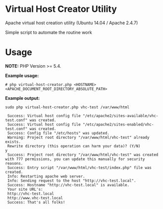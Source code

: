 # Virtual Host Creator Utility
Apache virtual host creation utility (Ubuntu 14.04 / Apache 2.4.7)

Simple script to automate the routine work

# Usage
**NOTE:** PHP Version >= 5.4.

**Example usage:**
```
# php virtual-host-creator.php <HOSTNAME> <APACHE_DOCUMENT_ROOT_DIRECTORY_ABSOLUTE_PATH>
```
**Example output:**
```
sudo php virtual-host-creator.php vhc-test /var/www/html

 Success: Virtual host config file "/etc/apache2/sites-available/vhc-test.conf" was created. 
 Success: Virtual host config file "/etc/apache2/sites-enabled/vhc-test.conf" was created. 
 Success: Config file "/etc/hosts" was updated. 
 Warning: Project root directory "/var/www/html/vhc-test" already exists. 
 Rewrite directory (this operation can harm your data)? (Y/N) 
y
 Success: Project root directory "/var/www/html/vhc-test" was created with 777 permissions, you can update this manually for security reasons. 
 Success: Entry script "/var/www/html/vhc-test/index.php" file was created. 
 Info: Restarting apache web server. 
 Info: Sending request to the host "http://vhc-test.local". 
 Success: Hostname "http://vhc-test.local" is available. 
 Your site URL's: 
 http://vhc-test.local 
 http://www.vhc-test.local 
 Success: That's all folks! 
```

